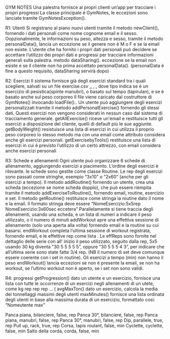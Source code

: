 GYM NOTES
Una palestra fornisce ai propri clienti un’app per tracciare i propri progressi
La classe principale è GymNotes, le eccezioni sono lanciate tramite GymNotesException().

R1: Utenti
Si registrano al piano nuovi utenti tramite il metodo newClient(), fornendo i dati personali come nome cognome email e il sesso. Oopzionalmente, le informazioni su peso, altezza e sesso, tramite il metodo personalData(), lancia un eccezione se il genere non è M o F e se la email non esiste. 
L’utente che ha fornito i propri dati personali può decidere se accettare l’utilizzo dei propri dati e progressi per tracciare informazioni generali sulla palestra. metodo dataSharing(). eccezione se la email non esiste e se il cliente non ha prima accettato personalData().
(personalData è fine a questo requisito, dataSharing servirà dopo)

R2: Esercizi
Il sistema fornisce già degli esercizi standard tra i quali scegliere, salvati su un file exercise.csv <nome>,<attrezzi>, <pesoC>, <tipo>, dove tipo indica se è un esercizio di pesistica(spinte manubri), o basato sul tempo (tapirulan), e se è basato anche sul peso corporeo 
Il file viene caricato dal costruttore di GymNotes() invocando loadFile()..
Un utente può aggiungere degli esercizi personalizzati tramite il metodo addPersonalExercise() fornendo gli stessi dati. Questi esercizi non vengono considerati in nessun caso dal sistema di tracciamento generale.
getAllExercise() riceve un'email e restituisce tutti gli esercizi a disposizione del cliente, quelli di default più le sue aggiunte.
getBodyWeight() resistuisce una lista di esercizi in cui  utilizza il proprio peso corporeo
lo stesso metodo ma con una email come attributo considera anche gli esercizi personali.
getExercisebyTools() restituisce una lista di esercizi in cui è previsto l’utilizzo di un certo attrezzo, con email considera anche esercizi personali

R3: Schede e allenamenti
Ogni utente può organizzare 6 schede di allenamento, aggiungendo esercizi a piacimento. L’ordine degli esercizi è rilevante. le schede sono gestite come classe Routine.
Le rep degli esercizi sono passati come stringhe, esempio “3x10” o “2x60” (anche per gli esercizi a tempo). 
Il metodo addRoutine() fornendo un utente, crea una scheda (eccezione se nome scheda doppio), che può essere riempita tramite il metodo addExerciseToRoutine(), fornendo email, routine, esercizio e set.
Il metodo getRoutine() restituisce come stringa la routine dato il nome e la email.
Il formato stringa deve essere 
“NomeEsercizio:5x5rep
NomeEsercizio:3x60sec
eccetera”
Parallelamente si tiene traccia degli allenamenti, usando una scheda, e un lista di numeri a indicare il peso utilizzato, o il numero di minuti 
addWorkout apre una effettiva sessione di allenamento (solo una aperta alla volta) fornendo email e la routine su cui basarsi. endWorkout completa l’ultima sessione di workout registrata, fornendo email, e le effettive rep come lista .
Le effReps sono fornite nel dettaglio delle serie con all’ inizio il peso utilizzato, seguito dalla rep, 5x5 usando 30 kg diventa "30 5 5 5 5 5”, oppure “30 5 5 5 4 3”, per indicare che all’ultima serie sono state fatte 3/4 rep. (NB il numero di set deve comunque essere coerente con i set in routine). Gli esercizi a tempo (min) non hanno il peso
endWorkout() lancia eccezioni se non è presente la email, se non ha workout, se l’ultimo workout non è aperto, se i set non sono validi.

R4: progressi
getProgression() dato un utente e un esercizio, fornisce una lista con tutte le occorrenze di un esercizi negli allenamenti di un utete, come kg rep rep rep … (
avgMaxTon() dato un esercizio, calcola la media dei tonnellaggi massimi degli utenti
maxMinutes() fornisce una lista ordinata degli utenti in base alla massima durata di un esercizio, formattato cosi: “Nomeutente max”
















Panca piana, bilanciere, false, rep
Panca 30°, bilanciere, false, rep
Panca piana, manubri, false, rep
Panca 30°, manubri, false, rep
Dip, parallele, true, rep
Pull up, rack, true, rep
Corsa, tapis roulant, false, min
Cyclette, cyclette, false, min
Salto della corda, corda, false, min
